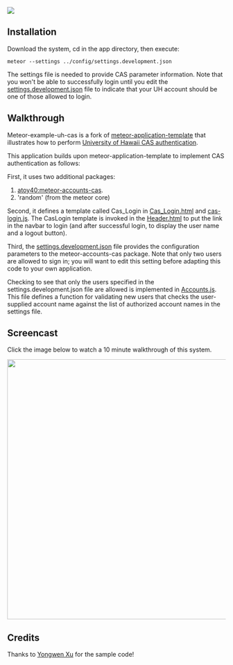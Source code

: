 ![](https://raw.githubusercontent.com/ics-software-engineering/meteor-example-uh-cas/master/doc/meteor-example-uh-cas.png)

## Installation

Download the system, cd in the app directory, then execute:

```
meteor --settings ../config/settings.development.json
```

The settings file is needed to provide CAS parameter information. Note that you won't be able to successfully login until you edit the [settings.development.json](https://github.com/ics-software-engineering/meteor-example-uh-cas/blob/master/config/settings.development.json) file to indicate that your UH account should be one of those allowed to login.

## Walkthrough

Meteor-example-uh-cas is a fork of [meteor-application-template](http://ics-software-engineering.github.io/meteor-application-template/) that illustrates how to perform [University of Hawaii CAS authentication](https://www.hawaii.edu/bwiki/display/UHIAM/UH+Web+Login+Service+-+CAS+v3).

This application builds upon meteor-application-template to implement CAS authentication as follows:

First, it uses two additional packages:
 
  1. [atoy40:meteor-accounts-cas](https://github.com/atoy40/meteor-accounts-cas). 
  2. 'random' (from the meteor core)

Second, it defines a template called Cas_Login in [Cas_Login.html](https://github.com/ics-software-engineering/meteor-example-uh-cas/blob/master/app/client/templates/application/CasLogin.html) and [cas-login.js](https://github.com/ics-software-engineering/meteor-example-uh-cas/blob/master/app/client/templates/application/cas-login.js).  The CasLogin template is invoked in the [Header.html](https://github.com/ics-software-engineering/meteor-example-uh-cas/blob/master/app/client/templates/application/Header.html) to put the link in the navbar to login (and after successful login, to display the user name and a logout button).

Third, the [settings.development.json](https://github.com/ics-software-engineering/meteor-example-uh-cas/blob/master/config/settings.development.json) file provides the configuration parameters to the meteor-accounts-cas package. Note that only two users are allowed to sign in; you will want to edit this setting before adapting this code to your own application. 

Checking to see that only the users specified in the settings.development.json file are allowed is implemented in [Accounts.js](https://github.com/ics-software-engineering/meteor-example-uh-cas/blob/master/app/server/seeds/Accounts.js). This file defines a function for validating new users that checks the user-supplied account name against the list of authorized account names in the settings file.

## Screencast

Click the image below to watch a 10 minute walkthrough of this system.

[<img src="https://raw.githubusercontent.com/ics-software-engineering/meteor-example-uh-cas/master/doc/meteor-example-uh-cas-youtube.png" width="600">](https://www.youtube.com/watch?v=HA_NAdsr-yw)

## Credits

Thanks to [Yongwen Xu](https://github.com/yongwen) for the sample code! 



